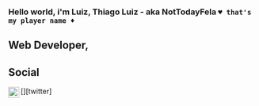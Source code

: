 ### Hello world, i'm Luiz, Thiago Luiz - aka NotTodayFela `♥ that's my player name ♦`

## Web Developer,   
 


## Social

[<img align="left" alt="twitter Icon" width="22px" src="https://www.google.com/url?sa=i&url=https%3A%2F%2Fwww.iconfinder.com%2Ficons%2F100306%2Fnew_twitter_icon&psig=AOvVaw2K2A_Wyk6w_BjKUSq7BBLH&ust=1605820858192000&source=images&cd=vfe&ved=0CAIQjRxqFwoTCMjyhYKDje0CFQAAAAAdAAAAABAD" />][twitter]
